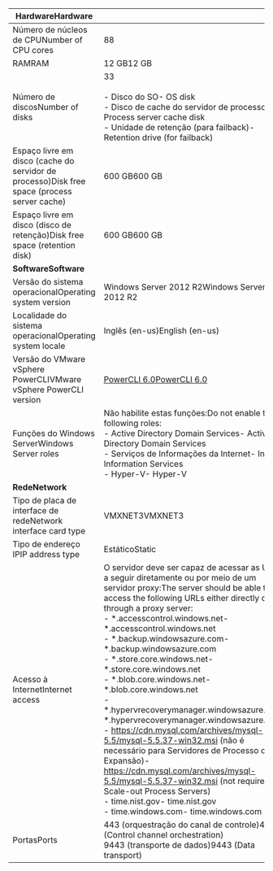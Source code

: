 | <span data-ttu-id="8f415-101">**Hardware**</span><span class="sxs-lookup"><span data-stu-id="8f415-101">**Hardware**</span></span> | |
| --- |---|
| <span data-ttu-id="8f415-102">Número de núcleos de CPU</span><span class="sxs-lookup"><span data-stu-id="8f415-102">Number of CPU cores</span></span>| <span data-ttu-id="8f415-103">8</span><span class="sxs-lookup"><span data-stu-id="8f415-103">8</span></span> |
| <span data-ttu-id="8f415-104">RAM</span><span class="sxs-lookup"><span data-stu-id="8f415-104">RAM</span></span>| <span data-ttu-id="8f415-105">12 GB</span><span class="sxs-lookup"><span data-stu-id="8f415-105">12 GB</span></span>|
| <span data-ttu-id="8f415-106">Número de discos</span><span class="sxs-lookup"><span data-stu-id="8f415-106">Number of disks</span></span> | <span data-ttu-id="8f415-107">3</span><span class="sxs-lookup"><span data-stu-id="8f415-107">3</span></span> <br><br> <span data-ttu-id="8f415-108">- Disco do SO</span><span class="sxs-lookup"><span data-stu-id="8f415-108">- OS disk</span></span><br> <span data-ttu-id="8f415-109">- Disco de cache do servidor de processo</span><span class="sxs-lookup"><span data-stu-id="8f415-109">- Process server cache disk</span></span><br> <span data-ttu-id="8f415-110">- Unidade de retenção (para failback)</span><span class="sxs-lookup"><span data-stu-id="8f415-110">- Retention drive (for failback)</span></span>|
| <span data-ttu-id="8f415-111">Espaço livre em disco (cache do servidor de processo)</span><span class="sxs-lookup"><span data-stu-id="8f415-111">Disk free space (process server cache)</span></span> | <span data-ttu-id="8f415-112">600 GB</span><span class="sxs-lookup"><span data-stu-id="8f415-112">600 GB</span></span>
| <span data-ttu-id="8f415-113">Espaço livre em disco (disco de retenção)</span><span class="sxs-lookup"><span data-stu-id="8f415-113">Disk free space (retention disk)</span></span> | <span data-ttu-id="8f415-114">600 GB</span><span class="sxs-lookup"><span data-stu-id="8f415-114">600 GB</span></span>|
| <span data-ttu-id="8f415-115">**Software**</span><span class="sxs-lookup"><span data-stu-id="8f415-115">**Software**</span></span> | |
| <span data-ttu-id="8f415-116">Versão do sistema operacional</span><span class="sxs-lookup"><span data-stu-id="8f415-116">Operating system version</span></span> | <span data-ttu-id="8f415-117">Windows Server 2012 R2</span><span class="sxs-lookup"><span data-stu-id="8f415-117">Windows Server 2012 R2</span></span> |
| <span data-ttu-id="8f415-118">Localidade do sistema operacional</span><span class="sxs-lookup"><span data-stu-id="8f415-118">Operating system locale</span></span> | <span data-ttu-id="8f415-119">Inglês (en-us)</span><span class="sxs-lookup"><span data-stu-id="8f415-119">English (en-us)</span></span>|
| <span data-ttu-id="8f415-120">Versão do VMware vSphere PowerCLI</span><span class="sxs-lookup"><span data-stu-id="8f415-120">VMware vSphere PowerCLI version</span></span> | [<span data-ttu-id="8f415-121">PowerCLI 6.0</span><span class="sxs-lookup"><span data-stu-id="8f415-121">PowerCLI 6.0</span></span>](https://my.vmware.com/web/vmware/details?productId=491&downloadGroup=PCLI600R1 "PowerCLI 6.0")|
| <span data-ttu-id="8f415-122">Funções do Windows Server</span><span class="sxs-lookup"><span data-stu-id="8f415-122">Windows Server roles</span></span> | <span data-ttu-id="8f415-123">Não habilite estas funções:</span><span class="sxs-lookup"><span data-stu-id="8f415-123">Do not enable the following roles:</span></span> <br> <span data-ttu-id="8f415-124">- Active Directory Domain Services</span><span class="sxs-lookup"><span data-stu-id="8f415-124">- Active Directory Domain Services</span></span> <br><span data-ttu-id="8f415-125">- Serviços de Informações da Internet</span><span class="sxs-lookup"><span data-stu-id="8f415-125">- Internet Information Services</span></span> <br> <span data-ttu-id="8f415-126">- Hyper-V</span><span class="sxs-lookup"><span data-stu-id="8f415-126">- Hyper-V</span></span> |
| <span data-ttu-id="8f415-127">**Rede**</span><span class="sxs-lookup"><span data-stu-id="8f415-127">**Network**</span></span> | |
| <span data-ttu-id="8f415-128">Tipo de placa de interface de rede</span><span class="sxs-lookup"><span data-stu-id="8f415-128">Network interface card type</span></span> | <span data-ttu-id="8f415-129">VMXNET3</span><span class="sxs-lookup"><span data-stu-id="8f415-129">VMXNET3</span></span> |
| <span data-ttu-id="8f415-130">Tipo de endereço IP</span><span class="sxs-lookup"><span data-stu-id="8f415-130">IP address type</span></span> | <span data-ttu-id="8f415-131">Estático</span><span class="sxs-lookup"><span data-stu-id="8f415-131">Static</span></span> |
| <span data-ttu-id="8f415-132">Acesso à Internet</span><span class="sxs-lookup"><span data-stu-id="8f415-132">Internet access</span></span> | <span data-ttu-id="8f415-133">O servidor deve ser capaz de acessar as URLs a seguir diretamente ou por meio de um servidor proxy:</span><span class="sxs-lookup"><span data-stu-id="8f415-133">The server should be able to access the following URLs either directly or through a proxy server:</span></span> <br> <span data-ttu-id="8f415-134">- \*.accesscontrol.windows.net</span><span class="sxs-lookup"><span data-stu-id="8f415-134">- \*.accesscontrol.windows.net</span></span><br> <span data-ttu-id="8f415-135">- \*.backup.windowsazure.com</span><span class="sxs-lookup"><span data-stu-id="8f415-135">- \*.backup.windowsazure.com</span></span> <br><span data-ttu-id="8f415-136">- \*.store.core.windows.net</span><span class="sxs-lookup"><span data-stu-id="8f415-136">- \*.store.core.windows.net</span></span><br> <span data-ttu-id="8f415-137">- \*.blob.core.windows.net</span><span class="sxs-lookup"><span data-stu-id="8f415-137">- \*.blob.core.windows.net</span></span><br> <span data-ttu-id="8f415-138">- \*.hypervrecoverymanager.windowsazure.com</span><span class="sxs-lookup"><span data-stu-id="8f415-138">- \*.hypervrecoverymanager.windowsazure.com</span></span> <br> <span data-ttu-id="8f415-139">- https://cdn.mysql.com/archives/mysql-5.5/mysql-5.5.37-win32.msi (não é necessário para Servidores de Processo de Expansão)</span><span class="sxs-lookup"><span data-stu-id="8f415-139">- https://cdn.mysql.com/archives/mysql-5.5/mysql-5.5.37-win32.msi (not required for Scale-out Process Servers)</span></span> <br> <span data-ttu-id="8f415-140">- time.nist.gov</span><span class="sxs-lookup"><span data-stu-id="8f415-140">- time.nist.gov</span></span> <br> <span data-ttu-id="8f415-141">- time.windows.com</span><span class="sxs-lookup"><span data-stu-id="8f415-141">- time.windows.com</span></span> |
| <span data-ttu-id="8f415-142">Portas</span><span class="sxs-lookup"><span data-stu-id="8f415-142">Ports</span></span> | <span data-ttu-id="8f415-143">443 (orquestração do canal de controle)</span><span class="sxs-lookup"><span data-stu-id="8f415-143">443 (Control channel orchestration)</span></span><br><span data-ttu-id="8f415-144">9443 (transporte de dados)</span><span class="sxs-lookup"><span data-stu-id="8f415-144">9443 (Data transport)</span></span>|
